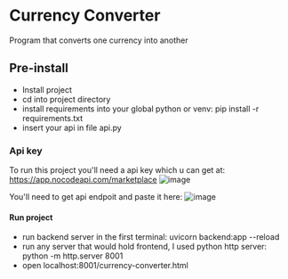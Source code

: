 # Currency Converter
Program that converts one currency into another

## Pre-install
* Install project
* cd into project directory
* install requirements into your global python or venv: pip install -r requirements.txt
* insert your api in file api.py

### Api key
To run this project you'll need a api key which u can get at: https://app.nocodeapi.com/marketplace
![image](https://user-images.githubusercontent.com/78107022/159069547-b620d3dc-c937-43dd-b3ed-3ddd099af6a3.png)

You'll need to get api endpoit and paste it here:
![image](https://user-images.githubusercontent.com/78107022/159069784-f926f0c6-3bc9-44e6-ad49-caa0a043edb2.png)

#### Run project
* run backend server in the first terminal: uvicorn backend:app --reload
* run any server that would hold frontend, I used python http server: python -m http.server 8001
* open localhost:8001/currency-converter.html
